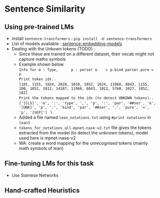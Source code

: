# Sentence Similarity

## Using pre-trained LMs
* install `sentence-transformers` : `pip install -U sentence-transformers`
* List of models available : [sentence-embedding-models](https://www.sbert.net/docs/pretrained_models.html#sentence-embedding-models/)
* Dealing with the Unkown tokens (TODO) :
    - Since these are trained on a different dataset, their vocab might not capture maths symbols
    - Example shown below \
    `Info for α : Type,      p : parser α    ⊢ p.bind parser.pure = p`\
    `Print token ids..` \
    `[101, 1155, 1024, 2828, 1010, 1052, 1024, 11968, 8043, 1155, 100, 1052, 1012, 14187, 11968, 8043, 1012, 5760, 1027, 1052, 102] ` \
    `Print the tokens mapped to the ids (to detect UNKOWN tokens)..` \
    `['[CLS]', 'α', ':', 'type', ',', 'p', ':', 'par', '##ser', 'α', '[UNK]', 'p', '.', 'bind', 'par', '##ser', '.', 'pure', '=', 'p', '[SEP]'] ` \
    - Added a file named `lean_notations.txt` using `#print notations` in `lean3`
    - `tokens_for_notations_all-mpnet-nase-v2.txt` file gives the tokens extracted from the model (to detect the unknown tokens), model used here is mpnet-nase-v2
    - WA: create a word mapping for the unrecognised tokens (mainly math symbols of lean)

## Fine-tuning LMs for this task
* Use Siamese Networks

## Hand-crafted Heuristics
